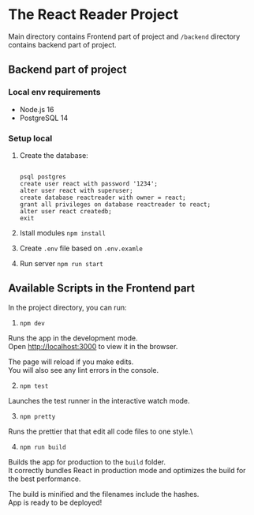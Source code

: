 # The React Reader Project

Main directory contains Frontend part of project and `/backend` directory contains backend part of project.

## Backend part of project

### Local env requirements

- Node.js 16
- PostgreSQL 14

### Setup local

1. Create the database:

    ```

    psql postgres
    create user react with password '1234';
    alter user react with superuser;
    create database reactreader with owner = react;
    grant all privileges on database reactreader to react;
    alter user react createdb;
    exit

    ```

1. Istall modules `npm install`
2. Create `.env` file based on `.env.examle`
3. Run server `npm run start`

## Available Scripts in the Frontend part

In the project directory, you can run:

1. `npm dev`

Runs the app in the development mode.\
Open [http://localhost:3000](http://localhost:3000) to view it in the browser.

The page will reload if you make edits.\
You will also see any lint errors in the console.

2. `npm test`

Launches the test runner in the interactive watch mode.

3. `npm pretty`

Runs the prettier that that edit all code files to one style.\

4. `npm run build`

Builds the app for production to the `build` folder.\
It correctly bundles React in production mode and optimizes the build for the best performance.

The build is minified and the filenames include the hashes.\
App is ready to be deployed!

